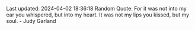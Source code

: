 Last updated: 2024-04-02 18:36:18
Random Quote: For it was not into my ear you whispered, but into my heart. It was not my lips you kissed, but my soul. - Judy Garland